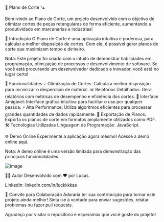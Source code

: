 🎨 Plano de Corte 🪚

Bem-vindo ao Plano de Corte, um projeto desenvolvido com o objetivo de otimizar cortes de peças retangulares de forma eficiente, aumentando a produtividade em marcenarias e indústrias!


🚀 Introdução
O Plano de Corte é uma aplicação intuitiva e poderosa, para calcular a melhor disposição de cortes. Com ele, é possível gerar planos de corte que maximizam tempo e dinheiro.

Nota: Este projeto foi criado com o intuito de demonstrar habilidades em programação, otimização de processos e desenvolvimento de software. Se você está procurando um desenvolvedor dedicado e inovador, você está no lugar certo!

🌟 Funcionalidades
💡 Otimização de Cortes: Calcula a melhor disposição para minimizar o desperdício de material.
📊 Relatórios Detalhados: Gera relatórios com métricas de desempenho e eficiência dos cortes.
📐 Interface Amigável: Interface gráfica intuitiva para facilitar o uso por qualquer pessoa.
⚡ Alta Performance: Utiliza algoritmos eficientes para processar grandes quantidades de dados rapidamente.
🔄 Exportação de Planos: Exporta os planos de corte em formatos amplamente utilizados como PDF.
🛠️ Tecnologias Utilizadas
Linguagem de Programação: JavaScript.

🌐 Demo Online
Experimente a aplicação agora mesmo! Acesse a demo online aqui.

Nota: A demo online é uma versão limitada para demonstração das principais funcionalidades.

![image](https://github.com/luckkkkas/Plano-de-corte/assets/143907115/3e997678-a03c-4a64-99c1-902f59df1cb6)



👨‍💻 Autor
Desenvolvido com ❤️ por Lucas.

LinkedIn: linkedin.com/in/luckkkkas

📢 Convite para Colaboração
Adoraria ter sua contribuição para tornar este projeto ainda melhor! Sinta-se à vontade para enviar sugestões, relatar problemas ou fazer pull requests.


Agradeço por visitar o repositório e esperamos que você goste do projeto!
